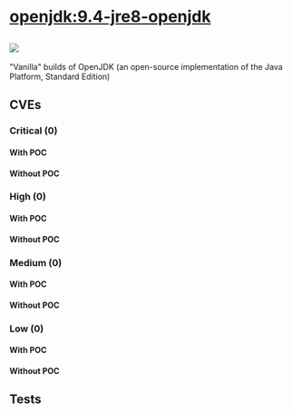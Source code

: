# [openjdk:9.4-jre8-openjdk](https://hub.docker.com/_/openjdk?tab=tags)
![](https://img.shields.io/static/v1?label=tag&message=9.4-jre8-openjdk&color=blue)
---
<p>
"Vanilla" builds of OpenJDK (an open-source implementation of the Java Platform, Standard Edition)
</p>

## CVEs
### Critical (0)
#### With POC

#### Without POC


### High (0)
#### With POC

#### Without POC


### Medium (0)
#### With POC

#### Without POC


### Low (0)
#### With POC

#### Without POC


## Tests
